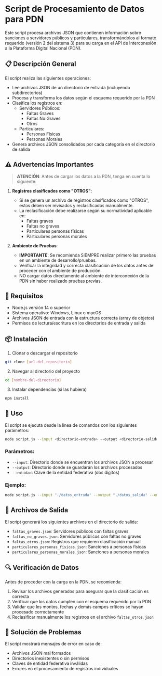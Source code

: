 # Script de Procesamiento de Datos para PDN

Este script procesa archivos JSON que contienen información sobre sanciones a servidores públicos y particulares, transformándolos al formato requerido (versión 2 del sistema 3) para su carga en el API de Interconexión a la Plataforma Digital Nacional (PDN).

## 📋 Descripción General

El script realiza las siguientes operaciones:
- Lee archivos JSON de un directorio de entrada (incluyendo subdirectorios)
- Procesa y transforma los datos según el esquema requerido por la PDN
- Clasifica los registros en:
  - Servidores Públicos:
    - Faltas Graves
    - Faltas No Graves
    - Otros
  - Particulares:
    - Personas Físicas
    - Personas Morales
- Genera archivos JSON consolidados por cada categoría en el directorio de salida

## ⚠️ Advertencias Importantes

> **ATENCIÓN**: Antes de cargar los datos a la PDN, tenga en cuenta lo siguiente:

1. **Registros clasificados como "OTROS"**:
   - Si se genera un archivo de registros clasificados como "OTROS", estos deben ser revisados y reclasificados manualmente.
   - La reclasificación debe realizarse según su normatividad aplicable en:
     - Faltas graves
     - Faltas no graves
     - Particulares personas físicas
     - Particulares personas morales

2. **Ambiente de Pruebas**:
   - **IMPORTANTE**: Se recomienda SIEMPRE realizar primero las pruebas en un ambiente de desarrollo/pruebas.
   - Verificar la integridad y correcta clasificación de los datos antes de proceder con el ambiente de producción.
   - NO cargar datos directamente al ambiente de interconexión de la PDN sin haber realizado pruebas previas.

## 🔧 Requisitos

- Node.js versión 14 o superior
- Sistema operativo: Windows, Linux o macOS
- Archivos JSON de entrada con la estructura correcta (array de objetos)
- Permisos de lectura/escritura en los directorios de entrada y salida

## 📦 Instalación

1. Clonar o descargar el repositorio
```bash
git clone [url-del-repositorio]
```

2. Navegar al directorio del proyecto
```bash
cd [nombre-del-directorio]
```

3. Instalar dependencias (si las hubiera)
```bash
npm install
```

## 🚀 Uso

El script se ejecuta desde la línea de comandos con los siguientes parámetros:

```bash
node script.js --input <directorio-entrada> --output <directorio-salida> --entidad <clave-entidad>
```

### Parámetros:
- `--input`: Directorio donde se encuentran los archivos JSON a procesar
- `--output`: Directorio donde se guardarán los archivos procesados
- `--entidad`: Clave de la entidad federativa (dos dígitos)

### Ejemplo:
```bash
node script.js --input "./datos_entrada" --output "./datos_salida" --entidad 01
```

## 📄 Archivos de Salida

El script generará los siguientes archivos en el directorio de salida:
- `faltas_graves.json`: Servidores públicos con faltas graves
- `faltas_no_graves.json`: Servidores públicos con faltas no graves
- `faltas_otros.json`: Registros que requieren clasificación manual
- `particulares_personas_fisicas.json`: Sanciones a personas físicas
- `particulares_personas_morales.json`: Sanciones a personas morales

## 🔍 Verificación de Datos

Antes de proceder con la carga en la PDN, se recomienda:

1. Revisar los archivos generados para asegurar que la clasificación es correcta
2. Verificar que los datos cumplen con el esquema requerido por la PDN
3. Validar que los montos, fechas y demás campos críticos se hayan procesado correctamente
4. Reclasificar manualmente los registros en el archivo `faltas_otros.json`

## 🐛 Solución de Problemas

El script mostrará mensajes de error en caso de:
- Archivos JSON mal formados
- Directorios inexistentes o sin permisos
- Claves de entidad federativa inválidas
- Errores en el procesamiento de registros individuales
